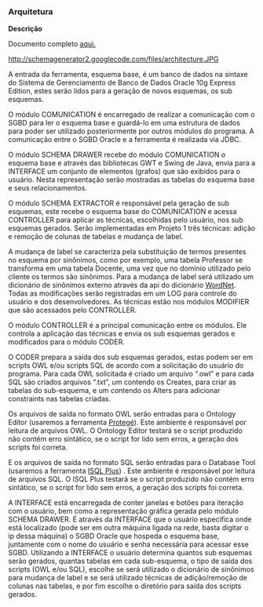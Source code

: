 ### Arquitetura ###

**Descrição**

Documento completo [aqui.](http://schemagenerator2.googlecode.com/files/relatorioArquitetural.pdf)

http://schemagenerator2.googlecode.com/files/architecture.JPG


A entrada da ferramenta, esquema base, é um banco de dados na sintaxe do Sistema de Gerenciamento de Banco de Dados Oracle 10g Express Edition, estes serão lidos para a geração de novos esquemas, os sub esquemas.

O módulo COMUNICATION é encarregado de realizar a comunicação com o SGBD para ler o esquema base e guardá-lo em uma estrutura de dados para poder ser utilizado posteriormente por outros módulos do programa. A comunicação entre o SGBD Oracle e a ferramenta é realizada via JDBC.

O módulo SCHEMA DRAWER recebe do módulo COMUNICATION o esquema base e através das bibliotecas GWT e Swing de Java, envia para a INTERFACE um conjunto de elementos (grafos) que são exibidos para o usuário. Nesta representação serão mostradas as tabelas do esquema base e seus relacionamentos.

O módulo SCHEMA EXTRACTOR é responsável pela geração de sub esquemas, este recebe o esquema base do COMUNICATION e acessa  CONTROLLER para aplicar as técnicas, escolhidas pelo usuário, nos sub esquemas gerados. Serão implementadas em Projeto 1 três técnicas: adição e remoção de colunas de tabelas e mudança de label.

A mudança de label se caracteriza pela substituição de termos presentes no esquema por sinônimos, como por exemplo, uma tabela Professor se transforma em uma tabela Docente, uma vez que no domínio utilizado pelo cliente os termos são sinônimos. Para a mudança de label será utilizado um dicionário de sinônimos externo através da api do dicionário [WordNet](http://wordnet.princeton.edu/). Todas as modificações serão registradas em um LOG para controle do usuário e dos desenvolvedores. As técnicas estão nos módulos MODIFIER que são acessados pelo CONTROLLER.

O módulo CONTROLLER é a principal comunicação entre os módulos. Ele controla a aplicação das técnicas e envia os sub esquemas gerados e modificados para o módulo CODER.

O CODER prepara a saída dos sub esquemas gerados, estas podem ser em scripts OWL e/ou scripts SQL de acordo com a solicitação do usuário do programa. Para cada OWL solicitada é criado um arquivo “.owl”  e para cada SQL são criados arquivos “.txt”, um contendo os Creates, para criar as tabelas do sub-esquema, e um contendo os Alters para adicionar constraints nas tabelas criadas.

Os arquivos de saída no formato OWL serão entradas para o Ontology Editor (usaremos a ferramenta [Protegé](http://protege.stanford.edu/)). Este ambiente é responsável por leitura de arquivos OWL. O Ontology Editor testará se o script produzido não contém erro sintático, se o script for lido sem erros, a geração dos scripts foi correta.

E os arquivos de saída no formato SQL serão entradas para o Database Tool (usaremos a ferramenta [ISQL Plus](http://www.oracle.com/technology/docs/tech/sql_plus/index.html)) . Este ambiente é responsável por leitura de arquivos SQL. O ISQL Plus testará se o script produzido não contém erro sintático, se o script for lido sem erros, a geração dos scripts foi correta.


A INTERFACE está encarregada de conter janelas e botões para iteração com o usuário, bem como a representação gráfica gerada pelo módulo SCHEMA DRAWER. É através da INTERFACE que o usuário especifica onde está localizado (pode ser em outra máquina ligada na rede, basta digitar o ip dessa máquina) o SGBD Oracle que hospeda o esquema base, juntamente com o nome do usuário e senha necessária para acessar esse SGBD. Utilizando a INTERFACE o usuário determina quantos sub esquemas serão gerados, quantas tabelas em cada sub-esquema, o tipo de saída dos scripts (OWL e/ou SQL), escolhe se será utilizado o dicionário de sinônimos para mudança de label e se será utilizado técnicas de adição/remoção de colunas nas tabelas, e por fim escolhe o diretório para saída dos scripts gerados.